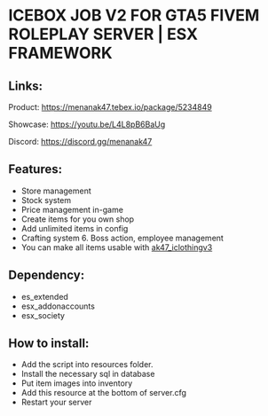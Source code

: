 # ICEBOX JOB V2 FOR GTA5 FIVEM ROLEPLAY SERVER | ESX FRAMEWORK
## Links:
Product: https://menanak47.tebex.io/package/5234849

Showcase: https://youtu.be/L4L8pB6BaUg

Discord: https://discord.gg/menanak47

## Features:

- Store management
- Stock system
- Price management in-game
- Create items for you own shop
- Add unlimited items in config
- Crafting system 6. Boss action, employee management
- You can make all items usable with [ak47_iclothingv3](https://menanak47.tebex.io/package/5235064)

## Dependency:

- es_extended
- esx_addonaccounts
- esx_society

## How to install:

- Add the script into resources folder.
- Install the necessary sql in database
- Put item images into inventory
- Add this resource at the bottom of server.cfg
- Restart your server
